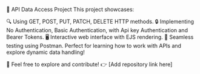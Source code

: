 📡 API Data Access Project
This project showcases:

🔍 Using GET, POST, PUT, PATCH, DELETE HTTP methods.
🔒 Implementing No Authentication, Basic Authentication, with Api key Authentication and Bearer Tokens.
🖥️ Interactive web interface with EJS rendering.
🚀 Seamless testing using Postman.
Perfect for learning how to work with APIs and explore dynamic data handling!

🌟 Feel free to explore and contribute!
👉 [Add repository link here]
